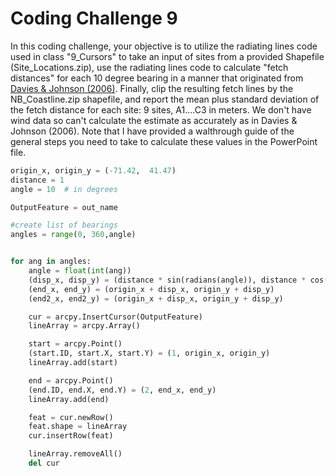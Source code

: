 # Coding Challenge 9

In this coding challenge, your objective is to utilize the radiating lines code used in class "9_Cursors" to take an input of sites from a provided Shapefile (Site_Locations.zip), use the radiating lines code to calculate "fetch distances" for each 10 degree bearing in a manner that originated from [Davies & Johnson (2006)](https://www.sciencedirect.com/science/article/pii/S0272771406001867). Finally, clip the resulting fetch lines by the NB_Coastline.zip shapefile, and report the mean plus standard deviation of the fetch distance for each site: 9 sites, A1....C3 in meters. We don't have wind data so can't calculate the estimate as accurately as in Davies & Johnson (2006). Note that I have provided a walthrough guide of the general steps you need to take to calculate these values in the PowerPoint file.


```python
origin_x, origin_y = (-71.42,  41.47)
distance = 1
angle = 10  # in degrees

OutputFeature = out_name

#create list of bearings
angles = range(0, 360,angle)


for ang in angles:
    angle = float(int(ang))
    (disp_x, disp_y) = (distance * sin(radians(angle)), distance * cos(radians(angle)))
    (end_x, end_y) = (origin_x + disp_x, origin_y + disp_y)
    (end2_x, end2_y) = (origin_x + disp_x, origin_y + disp_y)

    cur = arcpy.InsertCursor(OutputFeature)
    lineArray = arcpy.Array()

    start = arcpy.Point()
    (start.ID, start.X, start.Y) = (1, origin_x, origin_y)
    lineArray.add(start)

    end = arcpy.Point()
    (end.ID, end.X, end.Y) = (2, end_x, end_y)
    lineArray.add(end)

    feat = cur.newRow()
    feat.shape = lineArray
    cur.insertRow(feat)

    lineArray.removeAll()
    del cur
```
